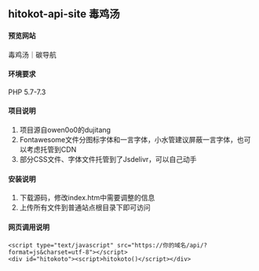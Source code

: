 ## hitokot-api-site 毒鸡汤

#### 预览网站
<a herf="https://du.co2.press" target="_blank">毒鸡汤｜碳导航</a>

#### 环境要求
PHP 5.7-7.3

#### 项目说明
1. 项目源自owen0o0的<a herf="https://github.com/owen0o0/dujitang" target="_blank">dujitang</a>
2. Fontawesome文件分图标字体和一言字体，小水管建议屏蔽一言字体，也可以考虑托管到CDN
3. 部分CSS文件、字体文件托管到了<a herf="https://www.jsdelivr.com" target="_blank">Jsdelivr</a>，可以自己动手

#### 安装说明
1. 下载源码，修改index.htm中需要调整的信息
2. 上传所有文件到普通站点根目录下即可访问

#### 网页调用说明

```
<script type="text/javascript" src="https://你的域名/api/?format=js&charset=utf-8"></script>
<div id="hitokoto"><script>hitokoto()</script></div>
```
